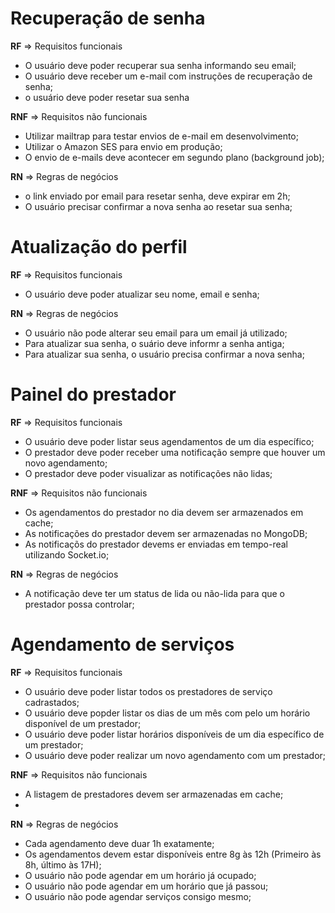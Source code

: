 # Recuperação de senha
**RF** => Requisitos funcionais
- O usuário deve poder recuperar sua senha informando seu email;
- O usuário deve receber um e-mail com instruções de recuperação de senha;
- o usuário deve poder resetar sua senha

**RNF** => Requisitos não funcionais
- Utilizar mailtrap para testar envios de e-mail em desenvolvimento;
- Utilizar o Amazon SES para envio em produção;
- O envio de e-mails deve acontecer em segundo plano (background job);

**RN** => Regras de negócios
- o link enviado por email para resetar senha, deve expirar em 2h;
- O usuário precisar confirmar a nova senha ao resetar sua senha;

# Atualização do perfil

**RF** => Requisitos funcionais
 - O usuário deve poder atualizar seu nome, email e senha;

**RN** => Regras de negócios
 - O usuário não pode alterar seu email para um email já utilizado;
 - Para atualizar sua senha, o suário deve informr a senha antiga;
 - Para atualizar sua senha, o usuário precisa confirmar a nova senha;

# Painel do prestador

**RF** => Requisitos funcionais
 - O usuário deve poder listar seus agendamentos de um dia específico;
 - O prestador deve poder receber uma notificação sempre que houver um novo agendamento;
 - O prestador deve poder visualizar as notificações não lidas;

**RNF** => Requisitos não funcionais
 - Os agendamentos do prestador no dia devem ser armazenados em cache;
 - As notificações do prestador devem ser armazenadas no MongoDB;
 - As notificaçõs do prestador devems er enviadas em tempo-real utilizando Socket.io;

**RN** => Regras de negócios
 - A notificação deve ter um status de lida ou não-lida para que o prestador possa controlar;

# Agendamento de serviços
**RF** => Requisitos funcionais
 - O usuário deve poder listar todos os prestadores de serviço cadrastados;
 - O usuário deve popder listar os dias de um mês com pelo um horário disponível de um prestador;
 - O usuário deve poder listar horários disponíveis de um dia específico de um prestador;
 - O usuário deve poder realizar um novo agendamento com um prestador;

**RNF** => Requisitos não funcionais
- A listagem de prestadores devem ser armazenadas em cache;
-

**RN** => Regras de negócios
- Cada agendamento deve duar 1h exatamente;
- Os agendamentos devem estar disponíveis entre 8g às 12h (Primeiro  às 8h, último às 17H);
- O usuário não pode agendar em um horário já ocupado;
- O usuário não pode agendar em um horário que já passou;
- O usuário não pode agendar serviços consigo mesmo;

